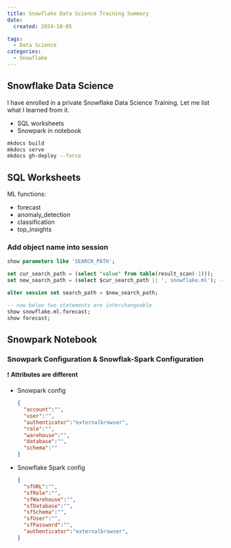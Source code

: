 ```yaml
---
title: Snowflake Data Science Training Summary
date: 
  created: 2024-10-05

tags:
  - Data Science
categories: 
  - Snowflake
---
```


<!-- more -->

## Snowflake Data Science

I have enrolled in a private Snowflake Data Science Training.
Let me list what I learned from it.

- SQL worksheets
- Snowpark in notebook

```sh
mkdocs build
mkdocs serve
mkdocs gh-deploy --force
```

## SQL Worksheets
ML functions:

- forecast
- anomaly_detection
- classification
- top_insights

### Add object name into session
```sql
show parameters like 'SEARCH_PATH';

set cur_search_path = (select "value" from table(result_scan(-1)));
set new_search_path = (select $cur_search_path || ', snowflake.ml'); -- append `snowflake.ml` into search_path

alter session set search_path = $new_search_path;

-- now below two statements are interchangeable 
show snowflake.ml.forecast;
show forecast;
```

## Snowpark Notebook

### Snowpark Configuration & Snowflak-Spark Configuration

 :exclamation: **Attributes are different**

- Snowpark config
  ```json
  {
    "account":"",
    "user":"",
    "authenticator":"externalbrowser",
    "role":"",
    "warehouse":"",
    "database":"",
    "schema":""
  }
  ```
- Snowflake Spark config
  ```json
  {
    "sfURL":"",
    "sfRole":"",
    "sfWarehouse":"",
    "sfDatabase":"",
    "sfSchema":"",
    "sfUser":"",
    "sfPassword":"",
    "authenticator":"externalbrowser",
  }
  ```


